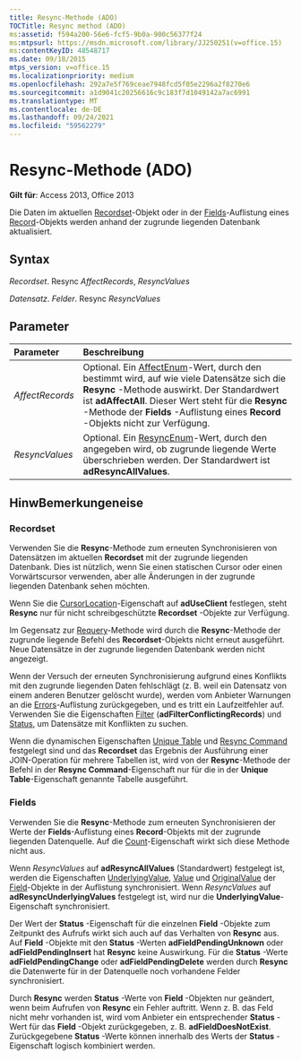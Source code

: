 ```yaml
---
title: Resync-Methode (ADO)
TOCTitle: Resync method (ADO)
ms:assetid: f594a200-56e6-fcf5-9b0a-900c56377f24
ms:mtpsurl: https://msdn.microsoft.com/library/JJ250251(v=office.15)
ms:contentKeyID: 48548717
ms.date: 09/18/2015
mtps_version: v=office.15
ms.localizationpriority: medium
ms.openlocfilehash: 292a7e5f769ceae7948fcd5f05e2296a2f8270e6
ms.sourcegitcommit: a1d9041c20256616c9c183f7d1049142a7ac6991
ms.translationtype: MT
ms.contentlocale: de-DE
ms.lasthandoff: 09/24/2021
ms.locfileid: "59562279"
---
```

# <a name="resync-method-ado"></a>Resync-Methode (ADO)

**Gilt für**: Access 2013, Office 2013

Die Daten im aktuellen [Recordset](recordset-object-ado.md)-Objekt oder in der [Fields](fields-collection-ado.md)-Auflistung eines [Record](record-object-ado.md)-Objekts werden anhand der zugrunde liegenden Datenbank aktualisiert.

## <a name="syntax"></a>Syntax

*Recordset*. Resync *AffectRecords*, *ResyncValues*

*Datensatz*. *Felder*. Resync *ResyncValues*

## <a name="parameters"></a>Parameter

|Parameter|Beschreibung|
|:--------|:----------|
|*AffectRecords* |Optional. Ein [AffectEnum](affectenum.md)-Wert, durch den bestimmt wird, auf wie viele Datensätze sich die **Resync** -Methode auswirkt. Der Standardwert ist **adAffectAll**. Dieser Wert steht für die **Resync** -Methode der **Fields** -Auflistung eines **Record** -Objekts nicht zur Verfügung.|
|*ResyncValues* |Optional. Ein [ResyncEnum](resyncenum.md)-Wert, durch den angegeben wird, ob zugrunde liegende Werte überschrieben werden. Der Standardwert ist **adResyncAllValues**.|

## <a name="remarks"></a>HinwBemerkungeneise

### <a name="recordset"></a>Recordset

Verwenden Sie die **Resync**-Methode zum erneuten Synchronisieren von Datensätzen im aktuellen **Recordset** mit der zugrunde liegenden Datenbank. Dies ist nützlich, wenn Sie einen statischen Cursor oder einen Vorwärtscursor verwenden, aber alle Änderungen in der zugrunde liegenden Datenbank sehen möchten.

Wenn Sie die [CursorLocation](cursorlocation-property-ado.md)-Eigenschaft auf **adUseClient** festlegen, steht **Resync** nur für nicht schreibgeschützte **Recordset** -Objekte zur Verfügung.

Im Gegensatz zur [Requery](requery-method-ado.md)-Methode wird durch die **Resync**-Methode der zugrunde liegende Befehl des **Recordset**-Objekts nicht erneut ausgeführt. Neue Datensätze in der zugrunde liegenden Datenbank werden nicht angezeigt.

Wenn der Versuch der erneuten Synchronisierung aufgrund eines Konflikts mit den zugrunde liegenden Daten fehlschlägt (z. B. weil ein Datensatz von einem anderen Benutzer gelöscht wurde), werden vom Anbieter Warnungen an die [Errors](errors-collection-ado.md)-Auflistung zurückgegeben, und es tritt ein Laufzeitfehler auf. Verwenden Sie die Eigenschaften [Filter](filter-property-ado.md) (**adFilterConflictingRecords**) und [Status](status-property-ado-recordset.md), um Datensätze mit Konflikten zu suchen.

Wenn die dynamischen Eigenschaften [Unique Table](unique-table-unique-schema-unique-catalog-properties-dynamic-ado.md) und [Resync Command](resync-command-property-dynamic-ado.md) festgelegt sind und das **Recordset** das Ergebnis der Ausführung einer JOIN-Operation für mehrere Tabellen ist, wird von der **Resync**-Methode der Befehl in der **Resync Command**-Eigenschaft nur für die in der **Unique Table**-Eigenschaft genannte Tabelle ausgeführt.

### <a name="fields"></a>Fields

Verwenden Sie die **Resync**-Methode zum erneuten Synchronisieren der Werte der **Fields**-Auflistung eines **Record**-Objekts mit der zugrunde liegenden Datenquelle. Auf die [Count](count-property-ado.md)-Eigenschaft wirkt sich diese Methode nicht aus.

Wenn *ResyncValues* auf **adResyncAllValues** (Standardwert) festgelegt ist, werden die Eigenschaften [UnderlyingValue](underlyingvalue-property-ado.md), [Value](value-property-ado.md) und [OriginalValue](originalvalue-property-ado.md) der [Field](field-object-ado.md)-Objekte in der Auflistung synchronisiert. Wenn *ResyncValues* auf **adResyncUnderlyingValues** festgelegt ist, wird nur die **UnderlyingValue**-Eigenschaft synchronisiert.

Der Wert der **Status** -Eigenschaft für die einzelnen **Field** -Objekte zum Zeitpunkt des Aufrufs wirkt sich auch auf das Verhalten von **Resync** aus. Auf **Field** -Objekte mit den **Status** -Werten **adFieldPendingUnknown** oder **adFieldPendingInsert** hat **Resync** keine Auswirkung. Für die **Status** -Werte **adFieldPendingChange** oder **adFieldPendingDelete** werden durch **Resync** die Datenwerte für in der Datenquelle noch vorhandene Felder synchronisiert.

Durch **Resync** werden **Status** -Werte von **Field** -Objekten nur geändert, wenn beim Aufrufen von **Resync** ein Fehler auftritt. Wenn z. B. das Feld nicht mehr vorhanden ist, wird vom Anbieter ein entsprechender **Status** -Wert für das **Field** -Objekt zurückgegeben, z. B. **adFieldDoesNotExist**. Zurückgegebene **Status** -Werte können innerhalb des Werts der **Status** -Eigenschaft logisch kombiniert werden.

